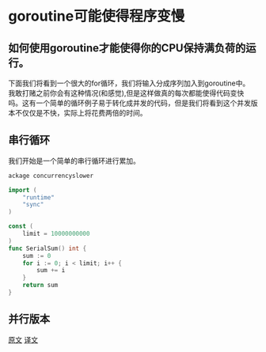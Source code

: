 # goroutine可能使得程序变慢
## 如何使用goroutine才能使得你的CPU保持满负荷的运行。
下面我们将看到一个很大的for循环，我们将输入分成序列加入到goroutine中。
我敢打赌之前你会有这种情况(和感觉),但是这样做真的每次都能使得代码变快吗。这有一个简单的循环例子易于转化成并发的代码，但是我们将看到这个并发版本不仅仅是不快，实际上将花费两倍的时间。

## 串行循环
我们开始是一个简单的串行循环进行累加。
```go
ackage concurrencyslower

import (
	"runtime"
	"sync"
)

const (
	limit = 10000000000
)
func SerialSum() int {
	sum := 0
	for i := 0; i < limit; i++ {
		sum += i
	}
	return sum
}
```

## 并行版本 

 

[原文](https://appliedgo.net/concurrencyslower/)
[译文](https://mp.weixin.qq.com/s/aolQTL-VOvNqEicC95kYZw)

















